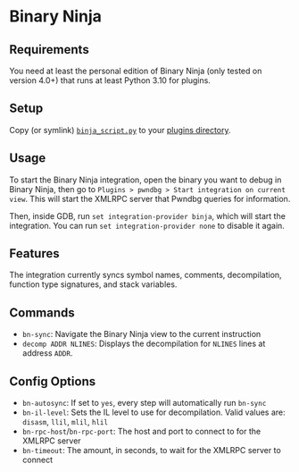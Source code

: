 # Binary Ninja
## Requirements
You need at least the personal edition of Binary Ninja (only tested on version 4.0+) that runs at least Python 3.10 for plugins.

## Setup
Copy (or symlink) [`binja_script.py`](https://raw.githubusercontent.com/pwndbg/pwndbg/refs/heads/dev/binja_script.py) to your [plugins directory](https://docs.binary.ninja/guide/plugins.html).

## Usage
To start the Binary Ninja integration, open the binary you want to debug in Binary Ninja, then go to `Plugins > pwndbg > Start integration on current view`. This will start the XMLRPC server that Pwndbg queries for information.

Then, inside GDB, run `set integration-provider binja`, which will start the integration. You can run `set integration-provider none` to disable it again.

## Features
The integration currently syncs symbol names, comments, decompilation, function type signatures, and stack variables.

## Commands
- `bn-sync`: Navigate the Binary Ninja view to the current instruction
- `decomp ADDR NLINES`: Displays the decompilation for `NLINES` lines at address `ADDR`.

## Config Options
- `bn-autosync`: If set to `yes`, every step will automatically run `bn-sync`
- `bn-il-level`: Sets the IL level to use for decompilation. Valid values are: `disasm`, `llil`, `mlil`, `hlil`
- `bn-rpc-host`/`bn-rpc-port`: The host and port to connect to for the XMLRPC server
- `bn-timeout`: The amount, in seconds, to wait for the XMLRPC server to connect
